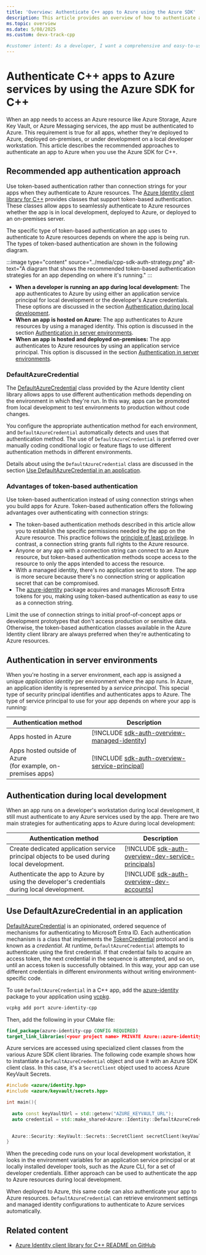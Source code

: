 ```yaml
---
title: 'Overview: Authenticate C++ apps to Azure using the Azure SDK'
description: This article provides an overview of how to authenticate applications to Azure services when you use the Azure SDK for C++ in both server environments and in local development.
ms.topic: overview
ms.date: 5/08/2025
ms.custom: devx-track-cpp

#customer intent: As a developer, I want a comprehensive and easy-to-use SDK for Azure services so that I can efficiently integrate cloud capabilities into my C++ applications.
---
```


# Authenticate C++ apps to Azure services by using the Azure SDK for C++

When an app needs to access an Azure resource like Azure Storage, Azure Key Vault, or Azure Messaging services, the app must be authenticated to Azure. This requirement is true for all apps, whether they're deployed to Azure, deployed on-premises, or under development on a local developer workstation. This article describes the recommended approaches to authenticate an app to Azure when you use the Azure SDK for C++.

## Recommended app authentication approach

Use token-based authentication rather than connection strings for your apps when they authenticate to Azure resources. The [Azure Identity client library for C++](https://github.com/Azure/azure-sdk-for-cpp/tree/main/sdk/identity/azure-identity) provides classes that support token-based authentication. These classes allow apps to seamlessly authenticate to Azure resources whether the app is in local development, deployed to Azure, or deployed to an on-premises server.

The specific type of token-based authentication an app uses to authenticate to Azure resources depends on where the app is being run. The types of token-based authentication are shown in the following diagram.

:::image type="content" source="../media/cpp-sdk-auth-strategy.png" alt-text="A diagram that shows the recommended token-based authentication strategies for an app depending on where it's running." :::

- **When a developer is running an app during local development:** The app authenticates to Azure by using either an application service principal for local development or the developer's Azure credentials. These options are discussed in the section [Authentication during local development](#authentication-during-local-development).
- **When an app is hosted on Azure:** The app authenticates to Azure resources by using a managed identity. This option is discussed in the section [Authentication in server environments](#authentication-in-server-environments).
- **When an app is hosted and deployed on-premises:** The app authenticates to Azure resources by using an application service principal. This option is discussed in the section [Authentication in server environments](#authentication-in-server-environments).

### DefaultAzureCredential

The [DefaultAzureCredential](#use-defaultazurecredential-in-an-application) class provided by the Azure Identity client library allows apps to use different authentication methods depending on the environment in which they're run. In this way, apps can be promoted from local development to test environments to production without code changes.

You configure the appropriate authentication method for each environment, and `DefaultAzureCredential` automatically detects and uses that authentication method. The use of `DefaultAzureCredential` is preferred over manually coding conditional logic or feature flags to use different authentication methods in different environments.

Details about using the `DefaultAzureCredential` class are discussed in the section [Use DefaultAzureCredential in an application](#use-defaultazurecredential-in-an-application).

### Advantages of token-based authentication

Use token-based authentication instead of using connection strings when you build apps for Azure. Token-based authentication offers the following advantages over authenticating with connection strings:

- The token-based authentication methods described in this article allow you to establish the specific permissions needed by the app on the Azure resource. This practice follows the [principle of least privilege](https://en.wikipedia.org/wiki/Principle_of_least_privilege). In contrast, a connection string grants full rights to the Azure resource.
- Anyone or any app with a connection string can connect to an Azure resource, but token-based authentication methods scope access to the resource to only the apps intended to access the resource.
- With a managed identity, there's no application secret to store. The app is more secure because there's no connection string or application secret that can be compromised.
- The [azure-identity](https://github.com/Azure/azure-sdk-for-cpp/tree/main/sdk/identity/azure-identity) package acquires and manages Microsoft Entra tokens for you, making using token-based authentication as easy to use as a connection string.

Limit the use of connection strings to initial proof-of-concept apps or development prototypes that don't access production or sensitive data. Otherwise, the token-based authentication classes available in the Azure Identity client library are always preferred when they're authenticating to Azure resources.

## Authentication in server environments

When you're hosting in a server environment, each app is assigned a unique *application identity* per environment where the app runs. In Azure, an application identity is represented by a *service principal*. This special type of security principal identifies and authenticates apps to Azure. The type of service principal to use for your app depends on where your app is running:

| Authentication method | Description |
|-----------------------|-------------|
| Apps hosted in Azure  | [!INCLUDE [sdk-auth-overview-managed-identity](../includes/sdk-auth-overview-managed-identity.md)]            |
| Apps hosted outside of Azure<br>(for example, on-premises apps) | [!INCLUDE [sdk-auth-overview-service-principal](../includes/sdk-auth-overview-service-principal.md)] |

## Authentication during local development

When an app runs on a developer's workstation during local development, it still must authenticate to any Azure services used by the app. There are two main strategies for authenticating apps to Azure during local development:

| Authentication method | Description |
|-----------------------|-------------|
| Create dedicated application service principal objects to be used during local development. | [!INCLUDE [sdk-auth-overview-dev-service-principals](../includes/sdk-auth-overview-dev-service-principals.md)] |
| Authenticate the app to Azure by using the developer's credentials during local development. | [!INCLUDE [sdk-auth-overview-dev-accounts](../includes/sdk-auth-overview-dev-accounts.md)] |

## Use DefaultAzureCredential in an application

[DefaultAzureCredential](./credential-chains.md#defaultazurecredential-overview) is an opinionated, ordered sequence of mechanisms for authenticating to Microsoft Entra ID. Each authentication mechanism is a class that implements the [TokenCredential](https://azuresdkdocs.z19.web.core.windows.net/cpp/azure-core/latest/class_azure_1_1_core_1_1_credentials_1_1_token_credential.html) protocol and is known as a *credential*. At runtime, `DefaultAzureCredential` attempts to authenticate using the first credential. If that credential fails to acquire an access token, the next credential in the sequence is attempted, and so on, until an access token is successfully obtained. In this way, your app can use different credentials in different environments without writing environment-specific code.

To use `DefaultAzureCredential` in a C++ app, add the [azure-identity](https://github.com/Azure/azure-sdk-for-cpp/tree/main/sdk/identity/azure-identity) package to your application using [vcpkg](/vcpkg/).

```bash
vcpkg add port azure-identity-cpp
```

Then, add the following in your CMake file:

```cmake
find_package(azure-identity-cpp CONFIG REQUIRED)
target_link_libraries(<your project name> PRIVATE Azure::azure-identity)
```

Azure services are accessed using specialized client classes from the various Azure SDK client libraries. The following code example shows how to instantiate a `DefaultAzureCredential` object and use it with an Azure SDK client class. In this case, it's a `SecretClient` object used to access Azure KeyVault Secrets.

```cpp
#include <azure/identity.hpp>
#include <azure/keyvault/secrets.hpp>

int main(){
  
  auto const keyVaultUrl = std::getenv("AZURE_KEYVAULT_URL");
  auto credential = std::make_shared<Azure::Identity::DefaultAzureCredential>();

  
  Azure::Security::KeyVault::Secrets::SecretClient secretClient(keyVaultUrl, credential);
}
```

When the preceding code runs on your local development workstation, it looks in the environment variables for an application service principal or at locally installed developer tools, such as the Azure CLI, for a set of developer credentials. Either approach can be used to authenticate the app to Azure resources during local development.

When deployed to Azure, this same code can also authenticate your app to Azure resources. `DefaultAzureCredential` can retrieve environment settings and managed identity configurations to authenticate to Azure services automatically.

## Related content

- [Azure Identity client library for C++ README on GitHub](https://github.com/Azure/azure-sdk-for-cpp/blob/main/sdk/identity/azure-identity/README.md)